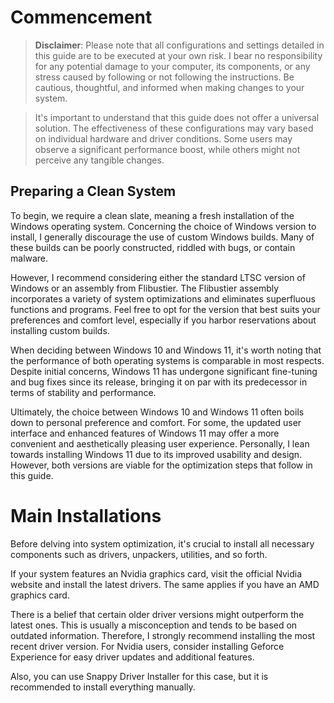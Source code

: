 # Commencement

>**Disclaimer**: Please note that all configurations and settings detailed in this guide are to be executed at your own risk. I bear no responsibility for any potential damage to your computer, its components, or any stress caused by following or not following the instructions. Be cautious, thoughtful, and informed when making changes to your system.

>It's important to understand that this guide does not offer a universal solution. The effectiveness of these configurations may vary based on individual hardware and driver conditions. Some users may observe a significant performance boost, while others might not perceive any tangible changes.

## Preparing a Clean System

To begin, we require a clean slate, meaning a fresh installation of the Windows operating system. Concerning the choice of Windows version to install, I generally discourage the use of custom Windows builds. Many of these builds can be poorly constructed, riddled with bugs, or contain malware.

However, I recommend considering either the standard LTSC version of Windows or an assembly from Flibustier. The Flibustier assembly incorporates a variety of system optimizations and eliminates superfluous functions and programs. Feel free to opt for the version that best suits your preferences and comfort level, especially if you harbor reservations about installing custom builds.

When deciding between Windows 10 and Windows 11, it's worth noting that the performance of both operating systems is comparable in most respects. Despite initial concerns, Windows 11 has undergone significant fine-tuning and bug fixes since its release, bringing it on par with its predecessor in terms of stability and performance.

Ultimately, the choice between Windows 10 and Windows 11 often boils down to personal preference and comfort. For some, the updated user interface and enhanced features of Windows 11 may offer a more convenient and aesthetically pleasing user experience. Personally, I lean towards installing Windows 11 due to its improved usability and design. However, both versions are viable for the optimization steps that follow in this guide.

# Main Installations

Before delving into system optimization, it's crucial to install all necessary components such as drivers, unpackers, utilities, and so forth.

If your system features an Nvidia graphics card, visit the official Nvidia website and install the latest drivers. The same applies if you have an AMD graphics card.

There is a belief that certain older driver versions might outperform the latest ones. This is usually a misconception and tends to be based on outdated information. Therefore, I strongly recommend installing the most recent driver version. For Nvidia users, consider installing Geforce Experience for easy driver updates and additional features.

Also, you can use Snappy Driver Installer for this case, but it is recommended to install everything manually.
